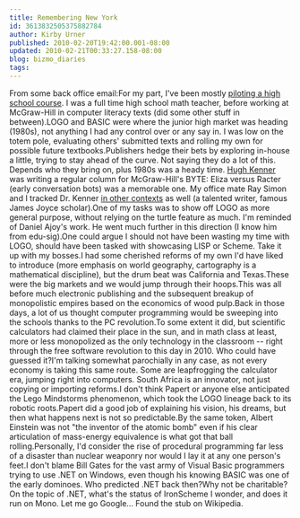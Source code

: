 ```yaml
---
title: Remembering New York
id: 3613832505375882784
author: Kirby Urner
published: 2010-02-20T19:42:00.001-08:00
updated: 2010-02-21T00:33:27.158-08:00
blog: bizmo_diaries
tags: 
---
```


From some back office email:For my part, I've been mostly [piloting a high school course](http://mail.geneseo.edu/pipermail/math-thinking-l/2010-February/000543.html).  I  was a full time high school math teacher, before working at McGraw-Hill in computer literacy texts (did some other stuff in between).LOGO and BASIC were where the junior high market was heading (1980s), not anything I had any control over or any say in.  I was low on the  totem pole, evaluating others' submitted texts and rolling my own for possible future textbooks.Publishers hedge their bets by exploring in-house a little, trying to  stay ahead of the curve.  Not saying they do a lot of this.  Depends who they bring on, plus 1980s was a heady time.  [Hugh Kenner](http://www.independent.co.uk/news/obituaries/hugh-kenner-730480.html) was writing a regular column for McGraw-Hill's BYTE:  Eliza versus Racter (early conversation bots) was a memorable one. My office mate Ray Simon and I tracked Dr. Kenner [in other contexts](http://worldgame.blogspot.com/2007/11/about-branding.html) as well (a talented writer, famous James Joyce scholar).One of my tasks was to show off LOGO as more general purpose, without relying on the turtle feature as much.  I'm reminded of Daniel Ajoy's work.  He went much further in this direction (I know him from edu-sig).One could argue I should not have been wasting my time with LOGO, should have been tasked with showcasing LISP or Scheme.  Take it up with my bosses.I had some cherished reforms of my own I'd have liked to introduce (more emphasis on world geography, cartography is a mathematical discipline), but the drum beat was California and Texas.These were the big markets and we would jump through their hoops.This was all before much electronic publishing and the subsequent breakup of monopolistic empires based on the economics of wood pulp.Back in those days, a lot of us thought computer programming would be sweeping into the schools thanks to the PC revolution.To some extent it did, but scientific calculators had claimed their place in the sun, and in math class at least, more or less monopolized as the only technology in the classroom -- right through the free software revolution to this day in 2010.  Who could have guessed it?I'm talking somewhat parochially in any case, as not every economy is taking this same route.  Some are leapfrogging the calculator era, jumping right into computers.  South Africa is an innovator, not just copying or importing reforms.I don't think Papert or anyone else anticipated the Lego Mindstorms phenomenon, which took the LOGO lineage back to its robotic roots.Papert did a good job of explaining his vision, his dreams, but then what happens next is not so predictable.By the same token, Albert Einstein was not "the inventor of the atomic bomb" even if his clear articulation of mass-energy equivalence is what got that ball rolling.Personally, I'd consider the rise of procedural programming far less of a disaster than nuclear weaponry nor would I lay it at any one person's feet.I don't blame Bill Gates for the vast army of Visual Basic programmers trying to use .NET on Windows, even though his knowing BASIC was one of the early dominoes.  Who predicted .NET back then?Why not be charitable?On the topic of .NET, what's the status of IronScheme I wonder, and does it run on Mono.  Let me go Google...  Found the stub on Wikipedia.